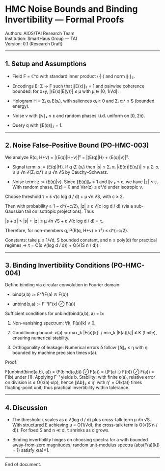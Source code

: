 # HMC Noise Bounds and Binding Invertibility — Formal Proofs

Authors: AIOS/TAI Research Team  
Institution: SmartHaus Group — TAI  
Version: 0.1 (Research Draft)

---

## 1. Setup and Assumptions

- Field F = ℂ^d with standard inner product ⟨·|·⟩ and norm ∥·∥₂.

- Encodings E: Σ → F such that ∥E(x)∥₂ = 1 and pairwise coherence bounded: for x≠y, |⟨E(x)|E(y)⟩| ≤ μ with μ ∈ [0, 1/√d].

- Hologram H = Σᵢ αᵢ E(xᵢ), with saliences αᵢ ≥ 0 and Σᵢ αᵢ² ≤ S (bounded energy).

- Noise ν with ∥ν∥₂ ≤ ε and random phases i.i.d. uniform on [0, 2π).

- Query q with ∥E(q)∥₂ = 1.

---

## 2. Noise False-Positive Bound (PO-HMC-003)

We analyze R(q, H+ν) = |⟨E(q)|H+ν⟩|² = |⟨E(q)|H⟩ + ⟨E(q)|ν⟩|².

- Signal term: s := ⟨E(q)|H⟩. If q ∉ {xᵢ} then |s| ≤ Σᵢ αᵢ |⟨E(q)|E(xᵢ)⟩| ≤ μ Σᵢ αᵢ ≤ μ √n √(Σᵢ αᵢ²) ≤ μ √n √S by Cauchy–Schwarz.

- Noise term: z := ⟨E(q)|ν⟩. Since ∥E(q)∥₂ = 1 and ∥ν
₂ ≤ ε, we have |z| ≤ ε. With random phase, E[z] = 0 and Var(z) ≤ ε²/d under isotropic ν.

Choose threshold τ = ε √(c log d / d) + μ √n √S, with c ≥ 2.

Then with probability ≥ 1 − d^{−c/2}, |z| ≤ ε √(c log d / d) (via a sub-Gaussian tail on isotropic projections). Thus

|s + z| ≤ |s| + |z| ≤ μ √n √S + ε √(c log d / d) = τ.

Therefore, for non-members q, P(R(q, H+ν) ≥ τ²) ≤ d^{−c/2}.

Constants: take μ ≤ 1/√d, S bounded constant, and n ≤ poly(d) for practical regimes → τ = O(ε √(log d / d)) + O(√(S n / d)).

---

## 3. Binding Invertibility Conditions (PO-HMC-004)

Define binding via circular convolution in Fourier domain:

- bind(a,b) := F⁻¹(F(a) ⊙ F(b))

- unbind(x,a) := F⁻¹(F(x) ⊘ F(a))

Sufficient conditions for unbind(bind(a,b), a) = b:

1) Non-vanishing spectrum: ∀k, F(a)[k] ≠ 0.

2) Conditioning bound: κ(a) := max_k |F(a)[k]| / min_k |F(a)[k]| ≤ K (finite), ensuring numerical stability.

3) Orthogonality of leakage: Numerical errors δ follow ∥δ∥₂ ≤ η with η bounded by machine precision times κ(a).

Proof:

F(unbind(bind(a,b), a)) = (F(bind(a,b)) ⊘ F(a)) = ((F(a) ⊙ F(b)) ⊘ F(a)) = F(b) under (1). Applying F⁻¹ yields b. Stability: with finite κ(a), relative error on division is ≤ O(κ(a)·ulp), hence ∥Δb∥₂ ≤ η' with η' = O(κ(a)) times floating-point unit; thus practical invertibility within tolerance.

---

## 4. Discussion

- The threshold τ scales as ε √(log d / d) plus cross-talk term μ √n √S. With structured E achieving μ = O(1/√d), the cross-talk term is O(√(S n / d)). For fixed S and n ≪ d, τ shrinks as d grows.

- Binding invertibility hinges on choosing spectra for a with bounded away-from-zero magnitudes; random unit-modulus spectra (abs(F(a)[k]) = 1) satisfy κ(a)=1.

---

End of document.
